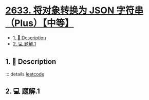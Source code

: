 # [2633. 将对象转换为 JSON 字符串（Plus）【中等】](https://github.com/Tdahuyou/TNotes.leetcode/tree/main/notes/2633.%20%E5%B0%86%E5%AF%B9%E8%B1%A1%E8%BD%AC%E6%8D%A2%E4%B8%BA%20JSON%20%E5%AD%97%E7%AC%A6%E4%B8%B2%EF%BC%88Plus%EF%BC%89%E3%80%90%E4%B8%AD%E7%AD%89%E3%80%91)

<!-- region:toc -->

- [1. 📝 Description](#1--description)
- [2. 💻 题解.1](#2--题解1)

<!-- endregion:toc -->

## 1. 📝 Description

::: details [leetcode](https://leetcode.cn)



## 2. 💻 题解.1

```

```
